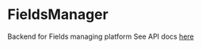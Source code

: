# FieldsManager
Backend for Fields managing platform
See API docs [here](https://aeromars-agro.com/docs)
